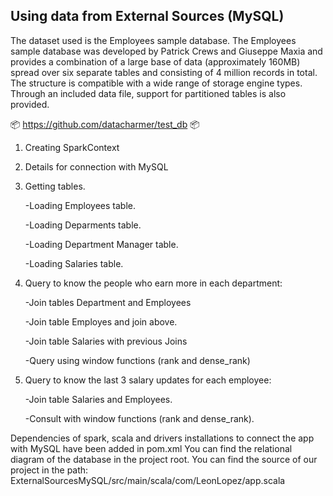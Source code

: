 ## Using data from External Sources (MySQL)

The dataset used is the Employees sample database. The Employees sample database was developed by Patrick Crews and Giuseppe Maxia and provides a combination of a large base of data (approximately 160MB) spread over six separate tables and consisting of 4 million records in total.
The structure is compatible with a wide range of storage engine types. Through an included data file, support for partitioned tables is also provided. 

📦 https://github.com/datacharmer/test_db 📦 

1. Creating SparkContext 

2. Details for connection with MySQL 

3. Getting tables.
	
	-Loading Employees table.

	-Loading Deparments table.

	-Loading Department Manager table.

	-Loading Salaries table.
        
4. Query to know the people who earn more in each department:
	
	-Join tables Department and Employees

	-Join table Employes and join above.

	-Join table Salaries with previous Joins

	-Query using window functions (rank and dense_rank)
        
5. Query to know the last 3 salary updates for each employee:

	-Join table Salaries and Employees.

	-Consult with window functions (rank and dense_rank).


Dependencies of spark, scala and drivers installations to connect the app with MySQL have been added in pom.xml
You can find the relational diagram of the database in the project root.
You can find the source of our project in the path: ExternalSourcesMySQL/src/main/scala/com/LeonLopez/app.scala
